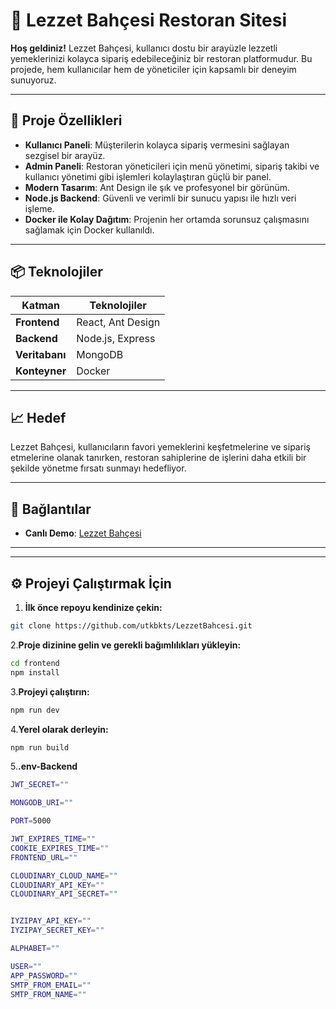 # 🎉 Lezzet Bahçesi Restoran Sitesi

**Hoş geldiniz!** Lezzet Bahçesi, kullanıcı dostu bir arayüzle lezzetli yemeklerinizi kolayca sipariş edebileceğiniz bir restoran platformudur. Bu projede, hem kullanıcılar hem de yöneticiler için kapsamlı bir deneyim sunuyoruz.

---

## 🚀 Proje Özellikleri

- **Kullanıcı Paneli**: Müşterilerin kolayca sipariş vermesini sağlayan sezgisel bir arayüz.
- **Admin Paneli**: Restoran yöneticileri için menü yönetimi, sipariş takibi ve kullanıcı yönetimi gibi işlemleri kolaylaştıran güçlü bir panel.
- **Modern Tasarım**: Ant Design ile şık ve profesyonel bir görünüm.
- **Node.js Backend**: Güvenli ve verimli bir sunucu yapısı ile hızlı veri işleme.
- **Docker ile Kolay Dağıtım**: Projenin her ortamda sorunsuz çalışmasını sağlamak için Docker kullanıldı.

---

## 📦 Teknolojiler

| Katman      | Teknolojiler                |
|-------------|-----------------------------|
| **Frontend**| React, Ant Design           |
| **Backend** | Node.js, Express            |
| **Veritabanı**| MongoDB                   |
| **Konteyner**| Docker                     |

---

## 📈 Hedef

Lezzet Bahçesi, kullanıcıların favori yemeklerini keşfetmelerine ve sipariş etmelerine olanak tanırken, restoran sahiplerine de işlerini daha etkili bir şekilde yönetme fırsatı sunmayı hedefliyor.

---

## 🔗 Bağlantılar

- **Canlı Demo**: [Lezzet Bahçesi](https://lezzetbahcesi.onrender.com)

---

---

## ⚙️ Projeyi Çalıştırmak İçin
1. **İlk önce repoyu kendinize çekin:**
```bash
git clone https://github.com/utkbkts/LezzetBahcesi.git
```
2.**Proje dizinine gelin ve gerekli bağımlılıkları yükleyin:**
 ```bash
cd frontend
npm install
```
3.**Projeyi çalıştırın:**
 ```bash
npm run dev
```
4.**Yerel olarak derleyin:**
```bash
npm run build
```
5.**.env-Backend**
```bash
JWT_SECRET=""

MONGODB_URI=""

PORT=5000

JWT_EXPIRES_TIME=""
COOKIE_EXPIRES_TIME=""
FRONTEND_URL=""

CLOUDINARY_CLOUD_NAME=""
CLOUDINARY_API_KEY=""
CLOUDINARY_API_SECRET=""


IYZIPAY_API_KEY=""
IYZIPAY_SECRET_KEY=""

ALPHABET=""

USER=""
APP_PASSWORD=""
SMTP_FROM_EMAIL=""
SMTP_FROM_NAME=""
```


